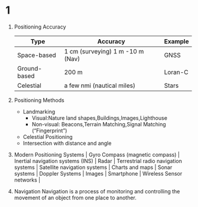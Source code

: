 # 1

1. Positioning Accuracy 

    | Type | Accuracy | Example |
    |------|----------|---------|
    | Space-based | 1 cm (surveying) 1 m -10 m (Nav) | GNSS |
    | Ground-based | 200 m | Loran-C |
    | Celestial | a few nmi (nautical miles) | Stars |

2. Positioning Methods
   - Landmarking
     - Visual:Nature land shapes,Buildings,Images,Lighthouse
     - Non-visual: Beacons,Terrain Matching,Signal Matching (“Fingerprint”)
   - Celestial Positioning
   - Intersection with distance and angle

3. Modern Positioning Systems 
| Gyro Compass (magnetic compass) | Inertial navigation systems (INS) | Radar | Terrestrial radio navigation systems | Satellite navigation systems | Charts and maps | Sonar systems | Doppler Systems | Images | Smartphone | Wireless Sensor networks |

4. Navigation
Navigation is a process of monitoring and controlling the movement of an object from one place to another.